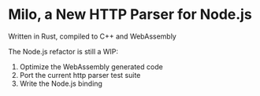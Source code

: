# Milo, a New HTTP Parser for Node.js

Written in Rust, compiled to C++ and WebAssembly

The Node.js refactor is still a WIP:
1. Optimize the WebAssembly generated code
2. Port the current http parser test suite
3. Write the Node.js binding
